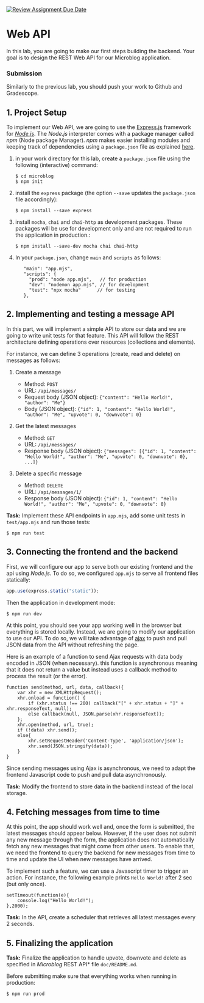 [![Review Assignment Due Date](https://classroom.github.com/assets/deadline-readme-button-24ddc0f5d75046c5622901739e7c5dd533143b0c8e959d652212380cedb1ea36.svg)](https://classroom.github.com/a/VloqPHwI)
# Web API

In this lab, you are going to make our first steps building the backend. Your goal is to design the REST Web API for our Microblog application.

### Submission

Similarly to the previous lab, you should push your work to Github and Gradescope.

## 1. Project Setup

To implement our Web API, we are going to use the [Express.js](http://expressjs.com/) framework
for _[Node.js](https://nodejs.org/en/)_. The _Node.js_ interpreter comes with a package manager
called _npm_ (Node package Manager). _npm_ makes easier installing modules and keeping track of dependencies
using a `package.json` file as explained [here](https://docs.npmjs.com/cli/v8/configuring-npm/package-json).

1. in your work directory for this lab, create a `package.json` file using the following (interactive) command:

   ```
   $ cd microblog
   $ npm init
   ```

2. install the `express` package (the option `--save` updates the `package.json` file accordingly):

   ```
   $ npm install --save express
   ```

3. install `mocha`, `chai` and `chai-http` as development packages. These packages will be use for development only and are not required to run the application in production.:

   ```
   $ npm install --save-dev mocha chai chai-http
   ```

4. In your `package.json`, change `main` and `scripts` as follows:

   ```
      "main": "app.mjs",
      "scripts": {
        "prod": "node app.mjs",   // for production
        "dev": "nodemon app.mjs", // for development
        "test": "npx mocha"      // for testing
      },
   ```

## 2. Implementing and testing a message API

In this part, we will implement a simple API to store our data and we are going to write unit tests for that feature. This API will follow the REST architecture defining operations over resources (collections and elements).

For instance, we can define 3 operations (create, read and delete) on messages as follows:

1. Create a message

   - Method: `POST`
   - URL: `/api/messages/`
   - Request body (JSON object): `{"content": "Hello World!", "author": "Me"}`
   - Body (JSON object): `{"id": 1, "content": "Hello World!", "author": "Me", "upvote": 0, "downvote": 0}`

1. Get the latest messages

   - Method: `GET`
   - URL: `/api/messages/`
   - Response body (JSON object): `{"messages": [{"id": 1, "content": "Hello World!", "author": "Me", "upvote": 0, "downvote": 0}, ...]}`

1. Delete a specific message

   - Method: `DELETE`
   - URL: `/api/messages/1/`
   - Response body (JSON object): `{"id": 1, "content": "Hello World!", "author": "Me", "upvote": 0, "downvote": 0}`

**Task:** Implement these API endpoints in `app.mjs`, add some unit tests in `test/app.mjs` and run those tests:

```
$ npm run test
```

## 3. Connecting the frontend and the backend

First, we will configure our app to serve both our existing frontend and the api using _Node.js_. To do so, we configured `app.mjs` to serve all frontend files statically:

```javascript
app.use(express.static("static"));
```

Then the application in development mode:

```
$ npm run dev
```

At this point, you should see your app working well in the browser but everything is stored locally. Instead, we are going to modify our application to use our API. To do so, we will take advantage of [ajax](https://developer.mozilla.org/en-US/docs/Web/API/XMLHttpRequest/Using_XMLHttpRequest) to push and pull JSON data from the API without refreshing the page.

Here is an example of a function to send Ajax requests with data body encoded in JSON (when necessary). this function is asynchronous meaning that it does not return a value but instead uses a callback method to process the result (or the error).

```
function send(method, url, data, callback){
    var xhr = new XMLHttpRequest();
    xhr.onload = function() {
        if (xhr.status !== 200) callback("[" + xhr.status + "]" + xhr.responseText, null);
        else callback(null, JSON.parse(xhr.responseText));
    };
    xhr.open(method, url, true);
    if (!data) xhr.send();
    else{
        xhr.setRequestHeader('Content-Type', 'application/json');
        xhr.send(JSON.stringify(data));
    }
}
```

Since sending messages using Ajax is asynchronous, we need to adapt the frontend Javascript code to push and pull data asynchronously.

**Task:** Modify the frontend to store data in the backend instead of the local storage.

## 4. Fetching messages from time to time

At this point, the app should work well and, once the form is submitted, the latest messages should appear below. However, if the user does not submit any new message through the form, the application does not automatically fetch any new messages that might come from other users. To enable that, we need the frontend to query the backend for new messages from time to time and update the UI when new messages have arrived.

To implement such a feature, we can use a Javascript timer to trigger an action. For instance, the following example prints `Hello World!` after 2 sec (but only once).

```
setTimeout(function(e){
    console.log("Hello World!");
},2000);
```

**Task:** In the API, create a scheduler that retrieves all latest messages every 2 seconds.

## 5. Finalizing the application

**Task:** Finalize the application to handle upvote, downvote and delete as specified in _Microblog_ REST API\* file `doc/README.md`.

Before submitting make sure that everything works when running in production:

```
$ npm run prod
```
